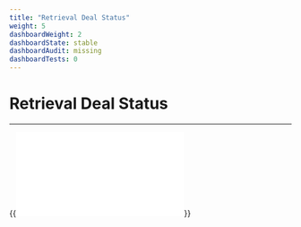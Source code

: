 ```yaml
---
title: "Retrieval Deal Status"
weight: 5
dashboardWeight: 2
dashboardState: stable
dashboardAudit: missing
dashboardTests: 0
---
```


# Retrieval Deal Status
---

{{<embed src="/externals/go-fil-markets/retrievalmarket/dealstatus.go"  lang="go">}}
